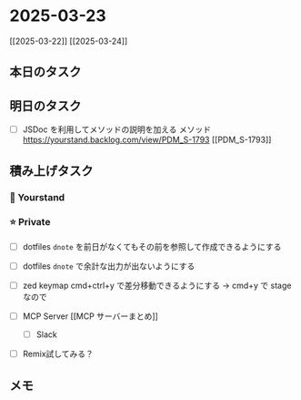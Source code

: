 # 2025-03-23

[[2025-03-22]] [[2025-03-24]]

## 本日のタスク

## 明日のタスク

- [ ] JSDoc を利用してメソッドの説明を加える メソッド https://yourstand.backlog.com/view/PDM_S-1793 [[PDM_S-1793]]

## 積み上げタスク

### 🔵 Yourstand

### ⭐️ Private

- [ ] dotfiles `dnote` を前日がなくてもその前を参照して作成できるようにする
- [ ] dotfiles `dnote` で余計な出力が出ないようにする
- [ ] zed keymap cmd+ctrl+y で差分移動できるようにする -> cmd+y で stage なので

- [ ] MCP Server [[MCP サーバーまとめ]]
  - [ ] Slack
- [ ] Remix試してみる？

## メモ
